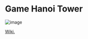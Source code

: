 # Game Hanoi Tower

![image](https://github.com/Spudisis/hanoi/assets/96195999/f1e9de2e-6956-4ecb-b094-78d533787846)

[Wiki.
](https://en.wikipedia.org/wiki/Tower_of_Hanoi)
